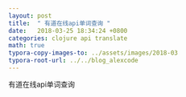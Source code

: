 ```yaml
---
layout: post
title:  " 有道在线api单词查询 "
date:   2018-03-25 18:34:24 +0800
categories: clojure api translate
math: true
typora-copy-images-to: ../assets/images/2018-03
typora-root-url: ../../blog_alexcode
---
```

有道在线api单词查询


<script src="https://gist.github.com/alexwanng/30e6243e9e7c80dc93bf7be16607059f.js"></script>


